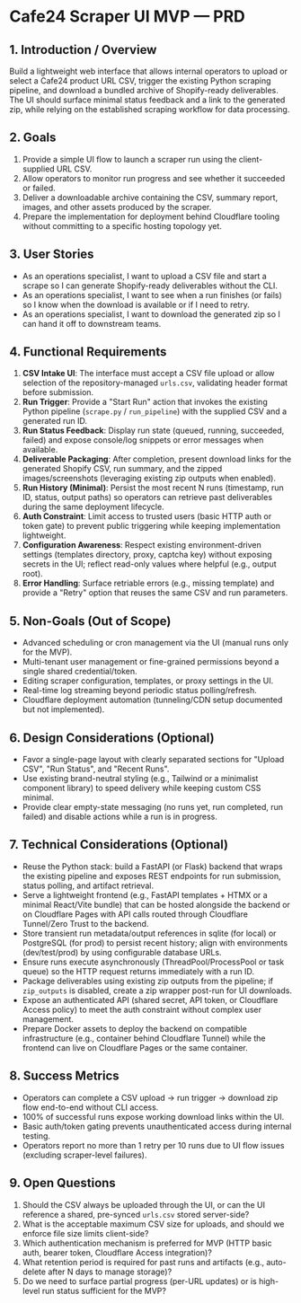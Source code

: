 # Cafe24 Scraper UI MVP — PRD

## 1. Introduction / Overview
Build a lightweight web interface that allows internal operators to upload or select a Cafe24 product URL CSV, trigger the existing Python scraping pipeline, and download a bundled archive of Shopify-ready deliverables. The UI should surface minimal status feedback and a link to the generated zip, while relying on the established scraping workflow for data processing.

## 2. Goals
1. Provide a simple UI flow to launch a scraper run using the client-supplied URL CSV.
2. Allow operators to monitor run progress and see whether it succeeded or failed.
3. Deliver a downloadable archive containing the CSV, summary report, images, and other assets produced by the scraper.
4. Prepare the implementation for deployment behind Cloudflare tooling without committing to a specific hosting topology yet.

## 3. User Stories
- As an operations specialist, I want to upload a CSV file and start a scrape so I can generate Shopify-ready deliverables without the CLI.
- As an operations specialist, I want to see when a run finishes (or fails) so I know when the download is available or if I need to retry.
- As an operations specialist, I want to download the generated zip so I can hand it off to downstream teams.

## 4. Functional Requirements
1. **CSV Intake UI**: The interface must accept a CSV file upload or allow selection of the repository-managed `urls.csv`, validating header format before submission.
2. **Run Trigger**: Provide a "Start Run" action that invokes the existing Python pipeline (`scrape.py` / `run_pipeline`) with the supplied CSV and a generated run ID.
3. **Run Status Feedback**: Display run state (queued, running, succeeded, failed) and expose console/log snippets or error messages when available.
4. **Deliverable Packaging**: After completion, present download links for the generated Shopify CSV, run summary, and the zipped images/screenshots (leveraging existing zip outputs when enabled).
5. **Run History (Minimal)**: Persist the most recent N runs (timestamp, run ID, status, output paths) so operators can retrieve past deliverables during the same deployment lifecycle.
6. **Auth Constraint**: Limit access to trusted users (basic HTTP auth or token gate) to prevent public triggering while keeping implementation lightweight.
7. **Configuration Awareness**: Respect existing environment-driven settings (templates directory, proxy, captcha key) without exposing secrets in the UI; reflect read-only values where helpful (e.g., output root).
8. **Error Handling**: Surface retriable errors (e.g., missing template) and provide a "Retry" option that reuses the same CSV and run parameters.

## 5. Non-Goals (Out of Scope)
- Advanced scheduling or cron management via the UI (manual runs only for the MVP).
- Multi-tenant user management or fine-grained permissions beyond a single shared credential/token.
- Editing scraper configuration, templates, or proxy settings in the UI.
- Real-time log streaming beyond periodic status polling/refresh.
- Cloudflare deployment automation (tunneling/CDN setup documented but not implemented).

## 6. Design Considerations (Optional)
- Favor a single-page layout with clearly separated sections for "Upload CSV", "Run Status", and "Recent Runs".
- Use existing brand-neutral styling (e.g., Tailwind or a minimalist component library) to speed delivery while keeping custom CSS minimal.
- Provide clear empty-state messaging (no runs yet, run completed, run failed) and disable actions while a run is in progress.

## 7. Technical Considerations (Optional)
- Reuse the Python stack: build a FastAPI (or Flask) backend that wraps the existing pipeline and exposes REST endpoints for run submission, status polling, and artifact retrieval.
- Serve a lightweight frontend (e.g., FastAPI templates + HTMX or a minimal React/Vite bundle) that can be hosted alongside the backend or on Cloudflare Pages with API calls routed through Cloudflare Tunnel/Zero Trust to the backend.
- Store transient run metadata/output references in sqlite (for local) or PostgreSQL (for prod) to persist recent history; align with environments (dev/test/prod) by using configurable database URLs.
- Ensure runs execute asynchronously (ThreadPool/ProcessPool or task queue) so the HTTP request returns immediately with a run ID.
- Package deliverables using existing zip outputs from the pipeline; if `zip_outputs` is disabled, create a zip wrapper post-run for UI downloads.
- Expose an authenticated API (shared secret, API token, or Cloudflare Access policy) to meet the auth constraint without complex user management.
- Prepare Docker assets to deploy the backend on compatible infrastructure (e.g., container behind Cloudflare Tunnel) while the frontend can live on Cloudflare Pages or the same container.

## 8. Success Metrics
- Operators can complete a CSV upload → run trigger → download zip flow end-to-end without CLI access.
- 100% of successful runs expose working download links within the UI.
- Basic auth/token gating prevents unauthenticated access during internal testing.
- Operators report no more than 1 retry per 10 runs due to UI flow issues (excluding scraper-level failures).

## 9. Open Questions
1. Should the CSV always be uploaded through the UI, or can the UI reference a shared, pre-synced `urls.csv` stored server-side?
2. What is the acceptable maximum CSV size for uploads, and should we enforce file size limits client-side?
3. Which authentication mechanism is preferred for MVP (HTTP basic auth, bearer token, Cloudflare Access integration)?
4. What retention period is required for past runs and artifacts (e.g., auto-delete after N days to manage storage)?
5. Do we need to surface partial progress (per-URL updates) or is high-level run status sufficient for the MVP?
